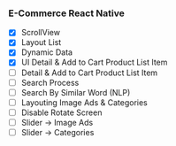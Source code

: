 ### E-Commerce React Native

- [x] ScrollView
- [x] Layout List
- [x] Dynamic Data
- [X] UI Detail & Add to Cart Product List Item
- [ ] Detail & Add to Cart Product List Item
- [ ] Search Process
- [ ] Search By Similar Word (NLP)
- [ ] Layouting Image Ads & Categories
- [ ] Disable Rotate Screen
- [ ] Slider -> Image Ads
- [ ] Slider -> Categories
